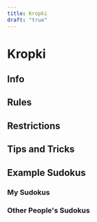 ```yaml
---
title: Kropki
draft: "true"
---
```

# Kropki
## Info






## Rules






## Restrictions








## Tips and Tricks






## Example Sudokus
### My Sudokus






### Other People's Sudokus








